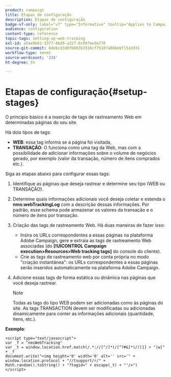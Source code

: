 ```yaml
---
product: campaign
title: Etapas de configuração
description: Etapas de configuração
badge-v7-only: label="v7" type="Informative" tooltip="Applies to Campaign Classic v7 only"
audience: configuration
content-type: reference
topic-tags: setting-up-web-tracking
exl-id: a5ae0b61-3377-46d9-a327-6c897eeda770
source-git-commit: 8debcd3d8fb883b3316cf75187a86bebf15a1d31
workflow-type: tm+mt
source-wordcount: '234'
ht-degree: 5%

---
```


# Etapas de configuração{#setup-stages}

O princípio básico é a inserção de tags de rastreamento Web em determinadas páginas do seu site.

Há dois tipos de tags:

* **WEB**: essa tag informa se a página foi visitada,
* **TRANSAÇÃO**: O funciona como uma tag da Web, mas com a possibilidade de adicionar informações sobre o volume de negócios gerado, por exemplo (valor da transação, número de itens comprados etc.).

Siga as etapas abaixo para configurar essas tags:

1. Identifique as páginas que deseja rastrear e determine seu tipo (WEB ou TRANSAÇÃO).
1. Determine quais informações adicionais você deseja coletar e estenda o **nms:webTrackingLog** com a descrição dessas informações. Por padrão, esse schema pode armazenar os valores da transação e o número de itens por transação.
1. Criação das tags de rastreamento Web. Há duas maneiras de fazer isso:

   * Insira os URLs correspondentes a essas páginas na plataforma Adobe Campaign, gere e extraia as tags de rastreamento Web associadas (do **[!UICONTROL Campaign execution>Resources>Web tracking tags]** do console do cliente).
   * Crie as tags de rastreamento web por conta própria no modo &quot;criação instantânea&quot;: os URLs correspondentes a essas páginas serão inseridos automaticamente na plataforma Adobe Campaign.

1. Adicione essas tags de forma estática ou dinâmica nas páginas que você deseja rastrear.

   >[!NOTE]
   >
   >Todas as tags do tipo WEB podem ser adicionadas como às páginas do site. As tags TRANSACTION devem ser modificadas ou adicionadas dinamicamente para conter as informações adicionais (quantidade, itens, etc.).

**Exemplo**:

```
<script type="text/javascript">
var _f = "nmsWebTracking"
var _t = window.location.href.match(/.*://[^/]*(/[^?#&]*)/)[1] + "|w|" + _f
document.write("<img height='0' width='0' alt='' src='" +
window.location.protocol + "//tsupport/r/" +
Math.random().toString() + "?tagid=" + escape(_t) + "'/>")
</script>
```
